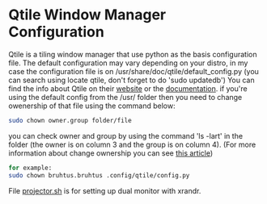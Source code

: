# Qtile Window Manager Configuration

Qtile is a tiling window manager that use python as the basis configuration file. The default configuration may vary depending on your distro, in my case the configuration file is on /usr/share/doc/qtile/default_config.py (you can search using locate qtile, don't forget to do 'sudo updatedb')
You can find the info about Qtile on their [website](qtile.org) or the [documentation](http://docs.qtile.org/en/latest/).
if you're using the default config from the /usr/ folder then you need to change owenership of that file using the command below:

```bash
sudo chown owner.group folder/file
```
you can check owner and group by using the command 'ls -lart' in the folder (the owner is on column 3 and the group is on column 4).
(For more information about change ownership you can see [this article](https://www.howtoforge.com/linux-chown-command/))

```bash
for example:
sudo chown bruhtus.bruhtus .config/qtile/config.py
```

File [projector.sh](projector.sh) is for setting up dual monitor with xrandr.

